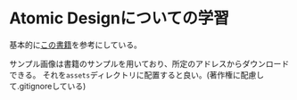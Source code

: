 # Atomic Designについての学習

基本的に[この書籍](https://gihyo.jp/book/2018/978-4-7741-9705-0)を参考にしている。

サンプル画像は書籍のサンプルを用いており、所定のアドレスからダウンロードできる。
それを`assets`ディレクトリに配置すると良い。(著作権に配慮して.gitignoreしている)